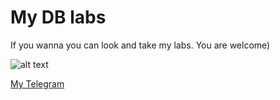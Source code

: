# My DB labs

If you wanna you can look and take my labs. You are welcome)

![alt text](https://cs5.pikabu.ru/post_img/big/2014/12/20/5/1419058664_880323228.jpg)


[My Telegram](t.me/grabelka)
